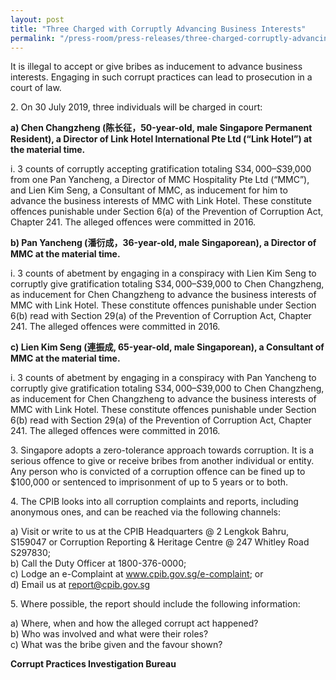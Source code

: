 ```yaml
---
layout: post
title: "Three Charged with Corruptly Advancing Business Interests"
permalink: "/press-room/press-releases/three-charged-corruptly-advancing-business-interests"
---
```

It is illegal to accept or give bribes as inducement to advance business interests. Engaging in such corrupt practices can lead to prosecution in a court of law. 

2\.          On 30 July 2019, three individuals will be charged in court: 

**a)    Chen Changzheng (陈长征，50-year-old, male Singapore Permanent Resident), a Director of Link Hotel International Pte Ltd (“Link Hotel”) at the material time.**

i.    3 counts of corruptly accepting gratification totaling S$34,000 – S$39,000 from one Pan Yancheng, a Director of MMC Hospitality Pte Ltd (“MMC”), and Lien Kim Seng, a Consultant of MMC, as inducement for him to advance the business interests of MMC with Link Hotel. These constitute offences punishable under Section 6(a) of the Prevention of Corruption Act, Chapter 241. The alleged offences were committed in 2016.

**b)    Pan Yancheng (潘衍成，36-year-old, male Singaporean), a Director of MMC at the material time.**

i.    3 counts of abetment by engaging in a conspiracy with Lien Kim Seng to corruptly give gratification totaling S$34,000 – S$39,000 to Chen Changzheng, as inducement for Chen Changzheng to advance the business interests of MMC with Link Hotel. These constitute offences punishable under Section 6(b) read with Section 29(a) of the Prevention of Corruption Act, Chapter 241. The alleged offences were committed in 2016.

**c)    Lien Kim Seng (連振成, 65-year-old, male Singaporean), a Consultant of MMC at the material time.**

i.    3 counts of abetment by engaging in a conspiracy with Pan Yancheng to corruptly give gratification totaling S$34,000 – S$39,000 to Chen Changzheng, as inducement for Chen Changzheng to advance the business interests of MMC with Link Hotel.  These constitute offences punishable under Section 6(b) read with Section 29(a) of the Prevention of Corruption Act, Chapter 241. The alleged offences were committed in 2016.

3\.          Singapore adopts a zero-tolerance approach towards corruption. It is a serious offence to give or receive bribes from another individual or entity. Any person who is convicted of a corruption offence can be fined up to $100,000 or sentenced to imprisonment of up to 5 years or to both. 

4\.         The CPIB looks into all corruption complaints and reports, including anonymous ones, and can be reached via the following channels:

a) Visit or write to us at the CPIB Headquarters @ 2 Lengkok Bahru, S159047 or Corruption Reporting & Heritage Centre @ 247 Whitley Road S297830;<br />
b) Call the Duty Officer at 1800-376-0000;<br />
c) Lodge an e-Complaint at <a href="https://www.cpib.gov.sg/e-complaint"><span style="color: #0066cc;">www.cpib.gov.sg/e-complaint</span></a>; or<br />
d) Email us at <a class="spamspan" href="mailto:report@cpib.gov.sg">report@cpib.gov.sg</a>

5\. Where possible, the report should include the following information:

a) Where, when and how the alleged corrupt act happened?<br />
b) Who was involved and what were their roles?<br />
c) What was the bribe given and the favour shown?


**Corrupt Practices Investigation Bureau**
